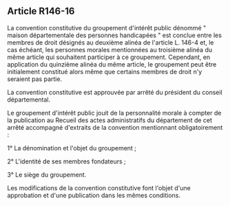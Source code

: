 ## Article R146-16

La convention constitutive du groupement d'intérêt public dénommé " maison départementale des personnes
handicapées " est conclue entre les membres de droit désignés au deuxième alinéa de l'article L. 146-4 et, le
cas échéant, les personnes morales mentionnées au troisième alinéa du même article qui souhaitent participer
à ce groupement. Cependant, en application du quinzième alinéa du même article, le groupement peut être
initialement constitué alors même que certains membres de droit n'y seraient pas partie.

La convention constitutive est approuvée par arrêté du président du conseil départemental.

Le groupement d'intérêt public jouit de la personnalité morale à compter de la publication au Recueil des
actes administratifs du département de cet arrêté accompagné d'extraits de la convention mentionnant
obligatoirement :


1° La dénomination et l'objet du groupement ;

2° L'identité de ses membres fondateurs ;

3° Le siège du groupement.

Les modifications de la convention constitutive font l'objet d'une approbation et d'une publication dans les
mêmes conditions.

